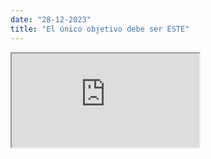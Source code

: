 ```yaml
---
date: "28-12-2023"
title: "El único objetivo debe ser ESTE"
---
```

<iframe src="https://www.youtube.com/embed/ci938Hg8e2E" allowfullscreen></iframe>
